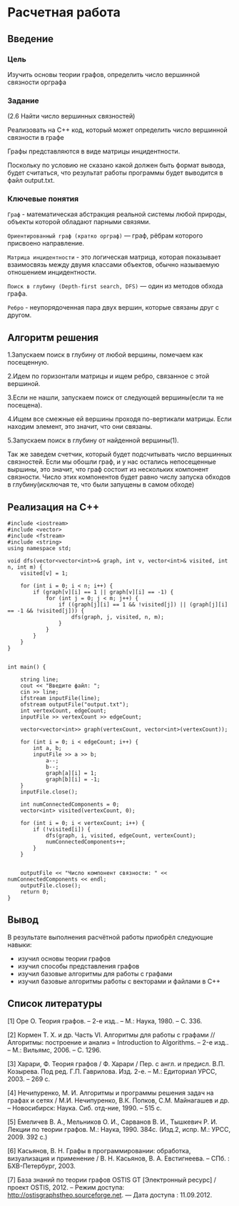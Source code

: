 # Расчетная работа 


## Введение

### Цель

Изучить основы теории графов, определить число вершинной связности орграфа

### Задание
(2.6 Найти число вершинных связностей)

Реализовать на C++ код, который может определить число вершинной связности в графе

Графы представляются в виде матрицы инцидентности.

Поскольку по условию не сказано какой должен быть формат вывода, будет считаться, что результат работы программы будет выводится в файл output.txt.


### Ключевые понятия
`Граф` - математическая абстракция реальной системы любой природы, объекты которой обладают парными связями.

`Ориентированный граф (кратко орграф)` — граф, рёбрам которого присвоено направление.

 `Матрица инцидентности` - это логическая матрица, которая показывает взаимосвязь между двумя классами объектов, обычно называемую отношением инцидентности.

 `Поиск в глубину (Depth-first search, DFS)` — один из методов обхода графа.

 `Ребро` - неупорядоченная пара двух вершин, которые связаны друг с другом.

 ## Алгоритм решения

1.Запускаем поиск в глубину от любой вершины, помечаем как посещенную.

2.Идем по горизонтали матрицы и ищем ребро, связанное с этой вершиной.

3.Если не нашли, запускаем поиск от следующей вершины(если та не посещена).

4.Ищем все смежные ей вершины проходя по-вертикали матрицы. Если находим элемент, это значит, что они связаны. 

5.Запускаем поиск в глубину от найденной вершины(1). 

Так же заведем счетчик, который будет подсчитывать число вершинных связностей. Если мы обошли граф, и у нас остались непосещенные выршины, это значит, что граф состоит из нескольких компонент связности. Число этих компонентов будет равно числу запуска обходов в глубину(исключая те, что были запущены в самом обходе)

## Реализация на С++

```
#include <iostream>
#include <vector>
#include <fstream>
#include <string>
using namespace std;

void dfs(vector<vector<int>>& graph, int v, vector<int>& visited, int n, int m) {
	visited[v] = 1;
	
	for (int i = 0; i < n; i++) {
		if (graph[v][i] == 1 || graph[v][i] == -1) {
			for (int j = 0; j < m; j++) {
				if ((graph[j][i] == 1 && !visited[j]) || (graph[j][i] == -1 && !visited[j])) {
					dfs(graph, j, visited, n, m);
				}
			}
		}
	}
}


int main() {

	string line;
	cout << "Введите файл: ";
	cin >> line;
	ifstream inputFile(line);
	ofstream outputFile("output.txt");
	int vertexCount, edgeCount;
	inputFile >> vertexCount >> edgeCount;
	
	vector<vector<int>> graph(vertexCount, vector<int>(vertexCount));

	for (int i = 0; i < edgeCount; i++) {
		int a, b;
		inputFile >> a >> b;
			a--;
			b--;
			graph[a][i] = 1;
			graph[b][i] = -1;
	}
	inputFile.close();

	int numConnectedComponents = 0;	
	vector<int> visited(vertexCount, 0);
	
	for (int i = 0; i < vertexCount; i++) {
		if (!visited[i]) {
			dfs(graph, i, visited, edgeCount, vertexCount);
			numConnectedComponents++;
		}
	}

	
	outputFile << "Число компонент связности: " << numConnectedComponents << endl;
	outputFile.close();
	return 0;
}
```
 ## Вывод
 
В результате выполнения расчётной работы приобрёл следующие навыки:
- изучил основы теории графов
- изучил способы представления графов
- изучил базовые алгоритмы для работы с графами
- изучил базовые алгоритмы работы с векторами и файлами в C++

## Список литературы
[1] Оре О. Теория графов. – 2-е изд.. – М.: Наука, 1980. – С. 336.

[2] Кормен Т. Х. и др. Часть VI. Алгоритмы для работы с графами // Алгоритмы: построение
и анализ = Introduction to Algorithms. – 2-е изд.. – М.: Вильямс, 2006. – С. 1296.

[3] Харари, Ф. Теория графов / Ф. Харари / Пер. с англ. и предисл. В.П. Козырева. Под ред.
Г.П. Гаврилова. Изд. 2-е. – М.: Едиториал УРСС, 2003. – 269 с.

[4] Нечипуренко, М. И. Алгоритмы и программы решения задач на графах и сетях / М.И.
Нечипуренко, В.К. Попков, С.М. Майнагашев и др. – Новосибирск: Наука. Сиб. отд-ние,
1990. – 515 с.

[5] Емеличев В. А., Мельников О. И., Сарванов В. И., Тышкевич Р. И. Лекции по теории
графов. М.: Наука, 1990. 384с. (Изд.2, испр. М.: УРСС, 2009. 392 с.)

[6] Касьянов, В. Н. Графы в программировании: обработка, визуализация и применение / В.
Н. Касьянов, В. А. Евстигнеева. – СПб. : БХВ-Петербург, 2003.

[7] База знаний по теории графов OSTIS GT [Электронный ресурс] / проект OSTIS, 2012. –
Режим доступа: http://ostisgraphstheo.sourceforge.net. — Дата доступа : 11.09.2012.
